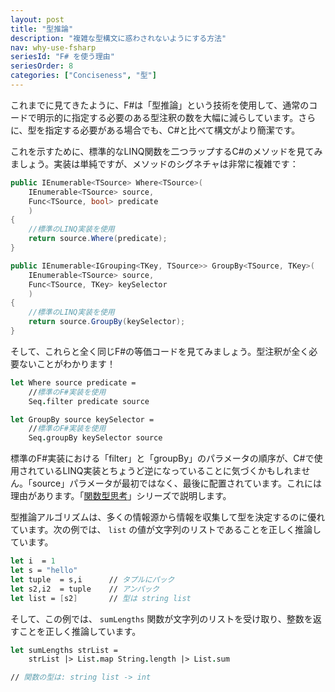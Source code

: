 ```yaml
---
layout: post
title: "型推論"
description: "複雑な型構文に惑わされないようにする方法"
nav: why-use-fsharp
seriesId: "F# を使う理由"
seriesOrder: 8
categories: ["Conciseness", "型"]
---
```


これまでに見てきたように、F#は「型推論」という技術を使用して、通常のコードで明示的に指定する必要のある型注釈の数を大幅に減らしています。さらに、型を指定する必要がある場合でも、C#と比べて構文がより簡潔です。

これを示すために、標準的なLINQ関数を二つラップするC#のメソッドを見てみましょう。実装は単純ですが、メソッドのシグネチャは非常に複雑です：

```csharp
public IEnumerable<TSource> Where<TSource>(
    IEnumerable<TSource> source,
    Func<TSource, bool> predicate
    )
{
    //標準のLINQ実装を使用
    return source.Where(predicate);
}

public IEnumerable<IGrouping<TKey, TSource>> GroupBy<TSource, TKey>(
    IEnumerable<TSource> source,
    Func<TSource, TKey> keySelector
    )
{
    //標準のLINQ実装を使用
    return source.GroupBy(keySelector);
}
```

そして、これらと全く同じF#の等価コードを見てみましょう。型注釈が全く必要ないことがわかります！

```fsharp
let Where source predicate = 
    //標準のF#実装を使用
    Seq.filter predicate source

let GroupBy source keySelector = 
    //標準のF#実装を使用
    Seq.groupBy keySelector source
```
	
<div class="alert alert-info">	
標準のF#実装における「filter」と「groupBy」のパラメータの順序が、C#で使用されているLINQ実装とちょうど逆になっていることに気づくかもしれません。「source」パラメータが最初ではなく、最後に配置されています。これには理由があります。「<a href="/series/thinking-functionally.html">関数型思考</a>」シリーズで説明します。
</div>

型推論アルゴリズムは、多くの情報源から情報を収集して型を決定するのに優れています。次の例では、 `list` の値が文字列のリストであることを正しく推論しています。

```fsharp
let i  = 1
let s = "hello"
let tuple  = s,i      // タプルにパック   
let s2,i2  = tuple    // アンパック
let list = [s2]       // 型は string list
```

そして、この例では、 `sumLengths` 関数が文字列のリストを受け取り、整数を返すことを正しく推論しています。

```fsharp
let sumLengths strList = 
    strList |> List.map String.length |> List.sum

// 関数の型は: string list -> int
```


